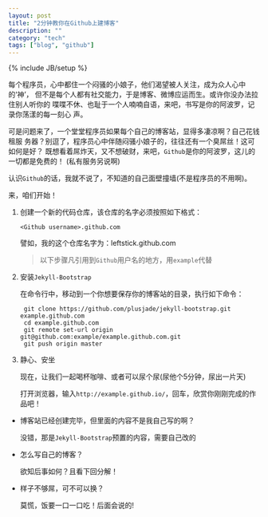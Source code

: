 ```yaml
---
layout: post
title: "2分钟教你在Github上建博客"
description: ""
category: "tech"
tags: ["blog", "github"]
---
```

{% include JB/setup %}

每个程序员，心中都住一个闷骚的小娘子，他们渴望被人关注，成为众人心中的‘神’，
但不是每个人都有社交能力，于是博客、微博应运而生。或许你没办法拉住别人听你的
喋喋不休、也耻于一个人喃喃自语，来吧，书写是你的阿波罗，记录你荡漾的每一刻心
声。

可是问题来了，一个堂堂程序员如果每个自己的博客站，显得多凄凉啊？自己花钱租服
务器？别逗了，程序员心中伴随闷骚小娘子的，往往还有一个臭屌丝！这可如何是好？
既想看着屌炸天，又不想破财，来吧，`Github`是你的阿波罗，这儿的一切都是免费的！
(私有服务另说啊)

认识`Github`的话，我就不说了，不知道的自己面壁撞墙(不是程序员的不用啊)。

来，咱们开始！

1. 创建一个新的代码仓库，该仓库的名字必须按照如下格式：

    `<Github username>.github.com`

    譬如，我的这个仓库名字为：leftstick.github.com

    > 以下步骤凡引用到`Github`用户名的地方，用`example`代替

2. 安装`Jekyll-Bootstrap`

    在命令行中，移动到一个你想要保存你的博客站的目录，执行如下命令：

        git clone https://github.com/plusjade/jekyll-bootstrap.git example.github.com
        cd example.github.com
        git remote set-url origin git@github.com:example/example.github.com.git
        git push origin master

3. 静心、安坐
    
    现在，让我们一起喝杯咖啡、或者可以尿个尿(尿他个5分钟，尿出一片天)

    打开浏览器，输入`http://example.github.io/`，回车，欣赏你刚刚完成的作品吧！


- 博客站已经创建完毕，但里面的内容不是我自己写的啊？
    
    没错，那是`Jekyll-Bootstrap`预置的内容，需要自己改的

- 怎么写自己的博客？
    
    欲知后事如何？且看下回分解！

- 样子不够屌，可不可以换？
  
    莫慌，饭要一口一口吃！后面会说的!